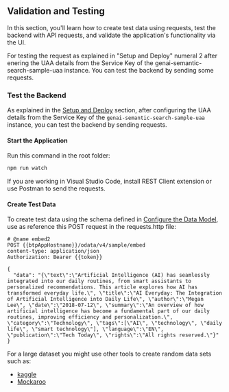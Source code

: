 ## Validation and Testing

In this section, you'll learn how to create test data using requests, test the backend with API requests, and validate the application's functionality via the UI.

For testing the request as explained in "Setup and Deploy" numeral 2 after enering the UAA details from the Service Key of the genai-semantic-search-sample-uaa instance. You can test the backend by sending some requests.

### Test the Backend

As explained in the [Setup and Deploy](https://github.com/SAP-samples/btp-cap-genai-semantic-search/blob/main/docs/tutorial/2-Setup%20and%20Deploy.md) section, after configuring the UAA details from the Service Key of the `genai-semantic-search-sample-uaa` instance, you can test the backend by sending requests.

#### Start the Application

Run this command in the root folder:

```bash
npm run watch
```

If you are working in Visual Studio Code, install REST Client extension or use Postman to send the requests.

#### Create Test Data

To create test data using the schema defined in [Configure the Data Model](https://github.com/SAP-samples/btp-cap-genai-semantic-search/blob/main/docs/tutorial/3-Configure%20the%20Data%20Model.md), use as reference this POST request in the requests.http file:

```
# @name embed2
POST {{btpAppHostname}}/odata/v4/sample/embed
content-type: application/json
Authorization: Bearer {{token}}

{
  "data": "{\"text\":\"Artificial Intelligence (AI) has seamlessly integrated into our daily routines, from smart assistants to personalized recommendations. This article explores how AI has transformed everyday life.\", \"title\":\"AI Everyday: The Integration of Artificial Intelligence into Daily Life\", \"author\":\"Megan Lee\", \"date\":\"2018-07-12\", \"summary\":\"An overview of how artificial intelligence has become a fundamental part of our daily routines, improving efficiency and personalization.\", \"category\":\"Technology\", \"tags\":[\"AI\", \"technology\", \"daily life\", \"smart technology\"], \"language\":\"EN\", \"publication\":\"Tech Today\", \"rights\":\"All rights reserved.\"}"
}
```

For a large dataset you might use other tools to create random data sets such as:

- [kaggle](https://www.kaggle.com/)
- [Mockaroo](https://www.mockaroo.com/)
